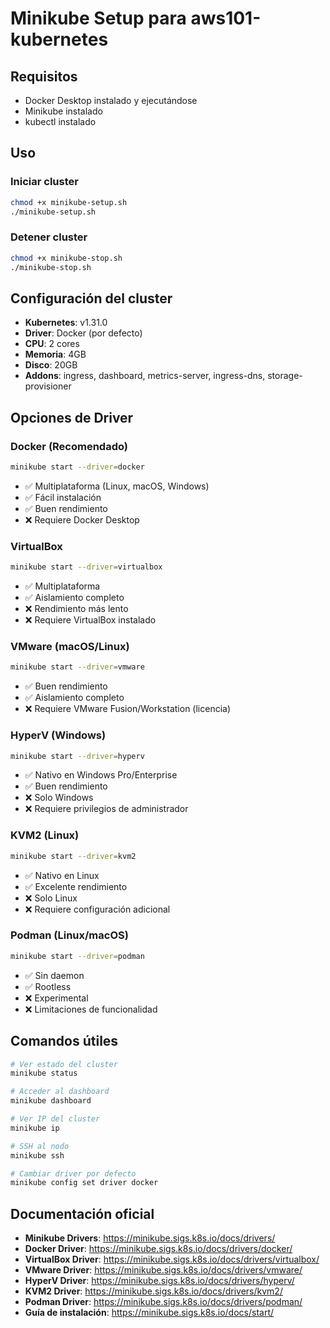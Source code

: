 # Minikube Setup para aws101-kubernetes

## Requisitos

- Docker Desktop instalado y ejecutándose
- Minikube instalado
- kubectl instalado

## Uso

### Iniciar cluster

```bash
chmod +x minikube-setup.sh
./minikube-setup.sh
```

### Detener cluster

```bash
chmod +x minikube-stop.sh
./minikube-stop.sh
```

## Configuración del cluster

- **Kubernetes**: v1.31.0
- **Driver**: Docker (por defecto)
- **CPU**: 2 cores
- **Memoria**: 4GB
- **Disco**: 20GB
- **Addons**: ingress, dashboard, metrics-server, ingress-dns, storage-provisioner

## Opciones de Driver

### Docker (Recomendado)

```bash
minikube start --driver=docker
```

- ✅ Multiplataforma (Linux, macOS, Windows)
- ✅ Fácil instalación
- ✅ Buen rendimiento
- ❌ Requiere Docker Desktop

### VirtualBox

```bash
minikube start --driver=virtualbox
```

- ✅ Multiplataforma
- ✅ Aislamiento completo
- ❌ Rendimiento más lento
- ❌ Requiere VirtualBox instalado

### VMware (macOS/Linux)

```bash
minikube start --driver=vmware
```

- ✅ Buen rendimiento
- ✅ Aislamiento completo
- ❌ Requiere VMware Fusion/Workstation (licencia)

### HyperV (Windows)

```bash
minikube start --driver=hyperv
```

- ✅ Nativo en Windows Pro/Enterprise
- ✅ Buen rendimiento
- ❌ Solo Windows
- ❌ Requiere privilegios de administrador

### KVM2 (Linux)

```bash
minikube start --driver=kvm2
```

- ✅ Nativo en Linux
- ✅ Excelente rendimiento
- ❌ Solo Linux
- ❌ Requiere configuración adicional

### Podman (Linux/macOS)

```bash
minikube start --driver=podman
```

- ✅ Sin daemon
- ✅ Rootless
- ❌ Experimental
- ❌ Limitaciones de funcionalidad

## Comandos útiles

```bash
# Ver estado del cluster
minikube status

# Acceder al dashboard
minikube dashboard

# Ver IP del cluster
minikube ip

# SSH al nodo
minikube ssh

# Cambiar driver por defecto
minikube config set driver docker
```

## Documentación oficial

- **Minikube Drivers**: https://minikube.sigs.k8s.io/docs/drivers/
- **Docker Driver**: https://minikube.sigs.k8s.io/docs/drivers/docker/
- **VirtualBox Driver**: https://minikube.sigs.k8s.io/docs/drivers/virtualbox/
- **VMware Driver**: https://minikube.sigs.k8s.io/docs/drivers/vmware/
- **HyperV Driver**: https://minikube.sigs.k8s.io/docs/drivers/hyperv/
- **KVM2 Driver**: https://minikube.sigs.k8s.io/docs/drivers/kvm2/
- **Podman Driver**: https://minikube.sigs.k8s.io/docs/drivers/podman/
- **Guía de instalación**: https://minikube.sigs.k8s.io/docs/start/
